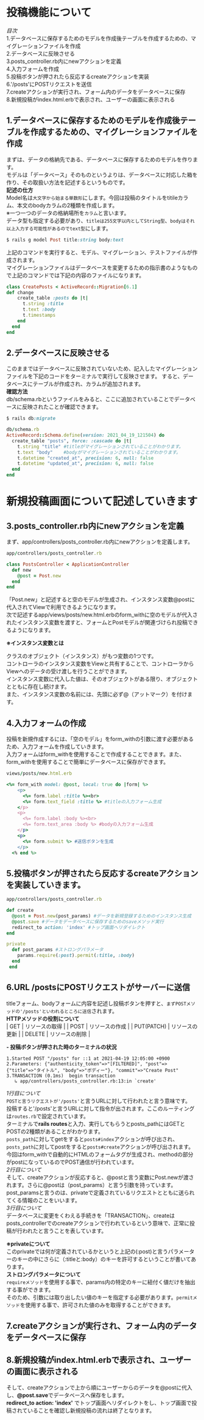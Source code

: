 # 投稿機能について
*目次*  
1.データベースに保存するためのモデルを作成後テーブルを作成するための、マイグレーションファイルを作成  
2.データベースに反映させる  
3.posts_controller.rb内にnewアクションを定義  
4.入力フォームを作成  
5.投稿ボタンが押されたら反応するcreateアクションを実装  
6.'/posts'にPOSTリクエストを送信  
7.createアクションが実行され、フォーム内のデータをデータベースに保存  
8.新規投稿がindex.html.erbで表示され、ユーザーの画面に表示される  

## 1.データベースに保存するためのモデルを作成後テーブルを作成するための、マイグレーションファイルを作成  
まずは、データの格納先である、データベースに保存するためのモデルを作ります。  
モデルは「データベース」そのものというよりは、データベースに対応した箱を作り、その取扱い方法を記述するというものです。  
**記述の仕方**  
Model名は`大文字から始まる単数形`にします。今回は投稿のタイトルをtitileカラム、本文のbodyカラムの2種類を作成します。  
※一つ一つのデータの格納場所を`カラム`と言います。  
データ型も指定する必要があり、`titleは255文字以内としてString型`、`bodyはそれ以上入力する可能性があるのでtext型`にします。
```Ruby
$ rails g model Post title:string body:text
```
上記のコマンドを実行すると、モデル、マイグレーション、テストファイルが作成されます。  
マイグレーションファイルはデータベースを変更するための指示書のようなもので上記のコマンドでは下記の内容のファイルになります。


```Ruby
class CreatePosts < ActiveRecord::Migration[6.1]
def change
    create_table :posts do |t|
      t.string :title
      t.text :body
      t.timestamps
    end
  end
end
```

## 2.データベースに反映させる
このままではデータベースに反映されていないため、記入したマイグレーションファイルを下記のコードをターミナルで実行して反映させます。
すると、データベースにテーブルが作成され、カラムが追加されます。  
**確認方法**  
db/schema.rbというファイルをみると、ここに追加されていることでデータベースに反映されたことが確認できます。
```Ruby
$ rails db:migrate
```

```Ruby
db/schema.rb
ActiveRecord::Schema.define(version: 2021_04_19_121504) do
  create_table "posts", force: :cascade do |t|
    t.string "title" #titleがマイグレーションされていることがわかります。
    t.text "body"    #bodyがマイグレーションされていることがわかります。
    t.datetime "created_at", precision: 6, null: false
    t.datetime "updated_at", precision: 6, null: false
  end
end
```

# 新規投稿画面について記述していきます
## 3.posts_controller.rb内にnewアクションを定義  
まず、app/controllers/posts_controller.rb内にnewアクションを定義します。
```Ruby
app/controllers/posts_controller.rb

class PostsController < ApplicationController
  def new
    @post = Post.new
  end
end
```
「Post.new」と記述すると空のモデルが生成され、インスタンス変数@postに代入されてViewで利用できるようになります。  
次で記述するapp/views/posts/new.html.erbのform_withに空のモデルが代入されたインスタンス変数を渡すと、フォームとPostモデルが関連づけられ投稿できるようになります。

**※インスタンス変数とは**

クラスのオブジェクト（インスタンス）がもつ変数の1つです。  
コントローラのインスタンス変数をViewと共有することで、コントローラからViewへのデータの受け渡しを行うことができます。  
インスタンス変数に代入した値は、そのオブジェクトがある限り、オブジェクトとともに存在し続けます。  
また、インスタンス変数の名前には、先頭に必ず@（アットマーク）を付けます。    

## 4.入力フォームの作成  
投稿を新規作成するには、「空のモデル」をform_withの引数に渡す必要があるため、入力フォームを作成していきます。  
入力フォームはform_withを使用することで作成することできます。また、form_withを使用することで簡単にデータベースに保存ができます。
```Ruby
views/posts/new.html.erb

<%= form_with model: @post, local: true do |form| %>
    <p>
      <%= form.label :title %><br>
      <%= form.text_field :title %> #titleの入力フォーム生成
    </p>
    <p>
      <%= form.label :body %><br>
      <%= form.text_area :body %> #bodyの入力フォーム生成
    </p>
    <p>
      <%= form.submit %> #送信ボタンを生成
    </p>
  <% end %>
```

## 5.投稿ボタンが押されたら反応するcreateアクションを実装していきます。
```Ruby
app/controllers/posts_controller.rb

def create
  @post = Post.new(post_params) #データを新規登録するためのインスタンス生成
  @post.save #データをデータベースに保存するためのsaveメソッド実行
  redirect_to action: 'index' #トップ画面へリダイレクト
end

private
  def post_params #ストロングパラメータ
    params.require(:post).permit(:title, :body)
  end
 end
```
## 6.URL /postsにPOSTリクエストがサーバーに送信  
titleフォーム、bodyフォームに内容を記述し投稿ボタンを押すと、`まずPOSTメソッドの'/posts'といわれるところに送信`されます。  
**HTTPメソッドの役割について**  
| GET | リソースの取得 |
| POST | リソースの作成 |
| PUT(PATCH) | リソースの更新 |
| DELETE | リソースの削除 |  

**- 投稿ボタンが押された時のターミナルの状況**
```
1.Started POST "/posts" for ::1 at 2021-04-19 12:05:00 +0900
2.Parameters: {"authenticity_token"=>"[FILTERED]", "post"=>{"title"=>"タイトル", "body"=>"ボディー"}, "commit"=>"Create Post"
3.TRANSACTION (0.1ms)  begin transaction
   ↳ app/controllers/posts_controller.rb:13:in `create'
```
*1行目について*  
`POSTと言うリクエストが'/posts'`と言うURLに対して行われたと言う意味です。  
投稿すると'/posts'と言うURLに対して指令が出されます。ここのルーティングは`routes.rb`で設定されています。  
ターミナルで**rails routes**と入力、実行してもらうとposts_pathにはGETとPOSTの2種類があることがわかります。  
`posts_path`に対してgetをすると`posts#index`アクションが呼び出され、  
`posts_path`に対してpostをすると`posts#create`アクションが呼び出されます。  
今回はform_withで自動的にHTMLのフォームタグが生成され、methodの部分がpostになっているのでPOST通信が行われています。    
*2行目について*  
そして、createアクションが反応すると、@postと言う変数にPost.newが渡されます。さらに@postは（post_params）と言う引数を持っています。  
post_paramsと言うのは、privateで定義されているリクエストとともに送られてくる情報のことをいいます。  
*3行目について*  
データベースに変更をくわえる手続きを「TRANSACTION」、createはposts_controllerでのcreateアクションで行われているという意味で、正常に投稿が行われたと言うことを表しています。  

**※privateについて**  
このprivateでは何が定義されているかというと上記の(:post)と言うパラメーターのキーの中にさらに（:titleと:body）のキーを許可するということが書いてあります。  
**ストロングパラメータについて**  
`requireメソッド`を使用する事で、params内の特定のキーに紐付く値だけを抽出する事ができます。  
そのため、引数には取り出したい値のキーを指定する必要があります。`permitメソッド`を使用する事で、許可された値のみを取得することができます。  
## 7.createアクションが実行され、フォーム内のデータをデータベースに保存  
## 8.新規投稿がindex.html.erbで表示され、ユーザーの画面に表示される  
そして、createアクションで上から順にユーザーからのデータを@postに代入し、**@post.save**でデータベースへ保存をします。  
**redirect_to action: 'index'** でトップ画面へリダイレクトをし、トップ画面で投稿されていることを確認し新規投稿の流れは終了となります。

